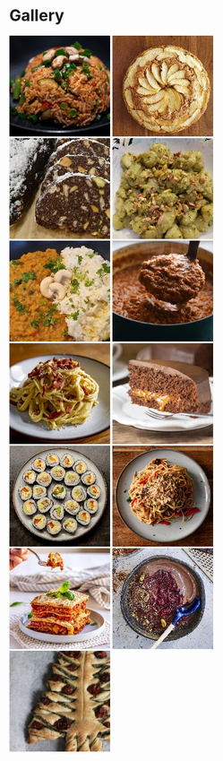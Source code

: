 # Gallery

[![](recipes/nasi_goreng/thumbnail.jpg "Nasi Goreng")](recipes/nasi_goreng/index.md)
[![](recipes/apple_cake/thumbnail.jpg "Apple Cake")](recipes/apple_cake/index.md)
[![](recipes/salami_cake/thumbnail.jpg "Salami Cake")](recipes/salami_cake/index.md)
[![](recipes/gnocchi_with_pesto_and_pistachios/thumbnail.jpg "Gnocchi with Pesto and Pistachios")](recipes/gnocchi_with_pesto_and_pistachios/index.md)
[![](recipes/dal/thumbnail.jpg "Dal")](recipes/dal/index.md)
[![](recipes/ragu/thumbnail.jpg "Ragù")](recipes/ragu/index.md)
[![](recipes/carbonara/thumbnail.jpg "Carbonara")](recipes/carbonara/index.md)
[![](recipes/sacher_cake/thumbnail.jpg "Sacher Torte")](recipes/sacher_cake/index.md)
[![](recipes/sushi/thumbnail.jpg "Sushi")](recipes/sushi/index.md)
[![](recipes/pad_thai/thumbnail.jpg "Pad Thai")](recipes/pad_thai/index.md)
[![](recipes/lasagna/thumbnail.jpg "Lasagna")](recipes/lasagna/index.md)
[![](recipes/chocolate_mouse/thumbnail.jpg "Chocolate Mouse")](recipes/chocolate_mouse/index.md)
[![](recipes/puffy_zucchini_cake/thumbnail.jpg "Puffy Zucchini Cake")](recipes/puffy_zucchini_cake/index.md)
